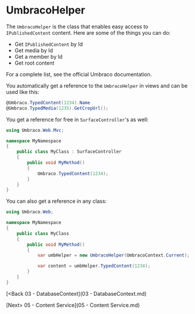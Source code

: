 # UmbracoHelper

The `UmbracoHelper` is the class that enables easy access to `IPublishedContent` content.  Here are some of the things you can do:

* Get `IPublishedContent` by Id
* Get media by Id
* Get a member by Id
* Get root content

For a complete list, see the official Umbraco documentation.

You automatically get a reference to the `UmbracoHelper` in views and can be used like this:

```c#
@Umbraco.TypedContent(1234).Name
@Umbraco.TypedMedia(1235).GetCropUrl();
```

You get a reference for free in `SurfaceController`'s as well:

```c#
using Umbraco.Web.Mvc;

namespace MyNamespace
{
    public class MyClass : SurfaceController
    {
        public void MyMethod()
        {
            Umbraco.TypedContent(1234);
        }
    }
}
```

You can also get a reference in any class:

```c#
using Umbraco.Web;

namespace MyNamespace
{
    public class MyClass
    {
        public void MyMethod()
        {
            var umbHelper = new UmbracoHelper(UmbracoContext.Current);

            var content = umbHelper.TypedContent(1234);
        }
    }
}
```

[<Back 03 - DatabaseContext](03 - DatabaseContext.md)

[Next> 05 - Content Service](05 - Content Service.md)
